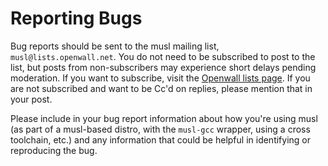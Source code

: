 # Reporting Bugs

Bug reports should be sent to the musl mailing list,
`musl@lists.openwall.net`. You do not need to be subscribed to post to
the list, but posts from non-subscribers may experience short delays
pending moderation. If you want to subscribe, visit the [Openwall
lists page](http://www.openwall.com/lists/). If you are not subscribed
and want to be Cc'd on replies, please mention that in your post.

Please include in your bug report information about how you're using
musl (as part of a musl-based distro, with the `musl-gcc` wrapper,
using a cross toolchain, etc.) and any information that could be
helpful in identifying or reproducing the bug.

